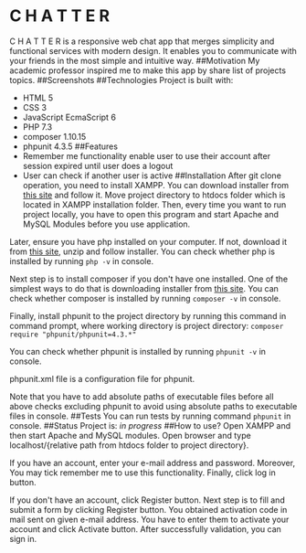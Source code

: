 # C H A T T E R
C H A T T E R is a responsive web chat app that merges simplicity and functional services with modern design. It enables you to communicate with your friends in the most simple and intuitive way.
##Motivation
My academic professor inspired me to make this app by share list of projects topics.
##Screenshots
##Technologies
Project is built with:
- HTML 5
- CSS 3
- JavaScript EcmaScript 6
- PHP 7.3
- composer 1.10.15
- phpunit 4.3.5
##Features
- Remember me functionality enable user to use their account after session expired until user does a logout
- User can check if another user is active
##Installation
After git clone operation, you need to install XAMPP. You can download installer from [this site](https://www.apachefriends.org/pl/download.html) and follow it. Move project directory to htdocs folder which is located in XAMPP installation folder. Then, every time you want to run project locally, you have to open this program and start Apache and MySQL Modules before you use application.
 
 Later, ensure you have php installed on your computer. If not, download it from [this site](https://www.php.net/downloads), unzip and follow installer.
You can check whether php is installed by running `php -v` in console.
 
 Next step is to install composer if you don't have one installed. One of the simplest ways to do that is downloading installer from [this site](https://getcomposer.org/download/).
 You can check whether composer is installed by running `composer -v` in console.
 
 Finally, install phpunit to the project directory by running this command in command prompt, where working directory is project directory: 
 `composer require "phpunit/phpunit=4.3.*"`
 
You can check whether phpunit is installed by running `phpunit -v` in console.

phpunit.xml file is a configuration file for phpunit.

Note that you have to add absolute paths of executable files before all above checks excluding phpunit to avoid using absolute paths to executable files in console.
##Tests
You can run tests by running command `phpunit` in console.
##Status
Project is: _in progress_
##How to use?
Open XAMPP and then start Apache and MySQL modules. Open browser and type localhost/{relative path from htdocs folder to project directory}.

If you have an account, enter your e-mail address and password. Moreover, You may tick remember me to use this functionality. Finally, click log in button.

If you don't have an account, click Register button. Next step is to fill and submit a form by clicking Register button. You obtained activation code in mail sent on given e-mail address. You have to enter them to activate your account and click Activate button. After successfully validation, you can sign in.